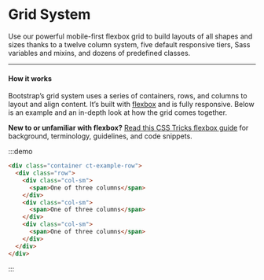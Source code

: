 # Grid System

Use our powerful mobile-first flexbox grid to build layouts of all shapes and sizes thanks to a twelve column system, five default responsive tiers, Sass variables and mixins, and dozens of predefined classes.

<hr>

#### How it works

Bootstrap’s grid system uses a series of containers, rows, and columns to layout and align content.
It’s built with [flexbox](https://developer.mozilla.org/en-US/docs/Web/CSS/CSS_Flexible_Box_Layout/Basic_Concepts_of_Flexbox) and is fully responsive. Below is an example and an in-depth look at how the grid comes together.

**New to or unfamiliar with flexbox?** [Read this CSS Tricks flexbox guide](https://css-tricks.com/snippets/css/a-guide-to-flexbox/#flexbox-background)
for background, terminology, guidelines, and code snippets.


:::demo
```html
<div class="container ct-example-row">
  <div class="row">
    <div class="col-sm">
      <span>One of three columns</span>
    </div>
    <div class="col-sm">
      <span>One of three columns</span>
    </div>
    <div class="col-sm">
      <span>One of three columns</span>
    </div>
  </div>
</div>
```
:::

